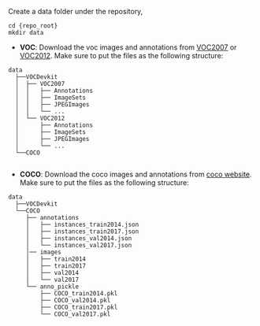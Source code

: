 Create a data folder under the repository,

```
cd {repo_root}
mkdir data
```

- **VOC**:
  Download the voc images and annotations from [VOC2007](http://host.robots.ox.ac.uk/pascal/VOC/voc2007) or [VOC2012](http://host.robots.ox.ac.uk/pascal/VOC/voc2012). Make sure to put the files as the following structure:
  
```
data
  ├──VOCDevkit
  │  ├── VOC2007
  │  │   ├── Annotations  
  │  │   ├── ImageSets
  │  │   ├── JPEGImages
  │  │   └── ...
  │  └── VOC2012
  │      ├── Annotations  
  │      ├── ImageSets
  │      ├── JPEGImages
  │      └── ...
  └──COCO
  
  ```
  
- **COCO**:
  Download the coco images and annotations from [coco website](http://cocodataset.org/#download). Make sure to put the files as the following structure:
  
```
data
  ├──VOCDevkit
  └──COCO
     ├── annotations
     │   ├── instances_train2014.json
     │   ├── instances_train2017.json
     │   ├── instances_val2014.json
     │   └── instances_val2017.json
     │── images
     │   ├── train2014
     │   ├── train2017
     │   ├── val2014
     │   └── val2017
     └── anno_pickle
         ├── COCO_train2014.pkl
         ├── COCO_val2014.pkl
         ├── COCO_train2017.pkl
         └── COCO_val2017.pkl
  ```
  
